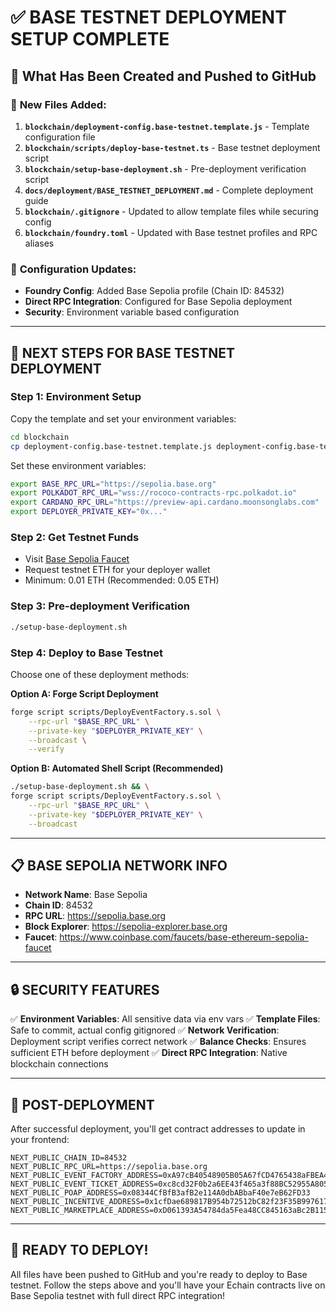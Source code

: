 # ✅ BASE TESTNET DEPLOYMENT SETUP COMPLETE

## 🎯 What Has Been Created and Pushed to GitHub

### 📁 **New Files Added:**
1. **`blockchain/deployment-config.base-testnet.template.js`** - Template configuration file
2. **`blockchain/scripts/deploy-base-testnet.ts`** - Base testnet deployment script
3. **`blockchain/setup-base-deployment.sh`** - Pre-deployment verification script
4. **`docs/deployment/BASE_TESTNET_DEPLOYMENT.md`** - Complete deployment guide
5. **`blockchain/.gitignore`** - Updated to allow template files while securing config
6. **`blockchain/foundry.toml`** - Updated with Base testnet profiles and RPC aliases

### 🔧 **Configuration Updates:**
- **Foundry Config**: Added Base Sepolia profile (Chain ID: 84532)
- **Direct RPC Integration**: Configured for Base Sepolia deployment
- **Security**: Environment variable based configuration

---

## 🚀 NEXT STEPS FOR BASE TESTNET DEPLOYMENT

### **Step 1: Environment Setup**
Copy the template and set your environment variables:

```bash
cd blockchain
cp deployment-config.base-testnet.template.js deployment-config.base-testnet.js
```

Set these environment variables:
```bash
export BASE_RPC_URL="https://sepolia.base.org"
export POLKADOT_RPC_URL="wss://rococo-contracts-rpc.polkadot.io"
export CARDANO_RPC_URL="https://preview-api.cardano.moonsonglabs.com"
export DEPLOYER_PRIVATE_KEY="0x..."
```

### **Step 2: Get Testnet Funds**
- Visit [Base Sepolia Faucet](https://www.coinbase.com/faucets/base-ethereum-sepolia-faucet)
- Request testnet ETH for your deployer wallet
- Minimum: 0.01 ETH (Recommended: 0.05 ETH)

### **Step 3: Pre-deployment Verification**
```bash
./setup-base-deployment.sh
```

### **Step 4: Deploy to Base Testnet**
Choose one of these deployment methods:

**Option A: Forge Script Deployment**
```bash
forge script scripts/DeployEventFactory.s.sol \
	--rpc-url "$BASE_RPC_URL" \
	--private-key "$DEPLOYER_PRIVATE_KEY" \
	--broadcast \
	--verify
```

**Option B: Automated Shell Script (Recommended)**
```bash
./setup-base-deployment.sh && \
forge script scripts/DeployEventFactory.s.sol \
	--rpc-url "$BASE_RPC_URL" \
	--private-key "$DEPLOYER_PRIVATE_KEY" \
	--broadcast
```

---

## 📋 BASE SEPOLIA NETWORK INFO

- **Network Name**: Base Sepolia
- **Chain ID**: 84532
- **RPC URL**: https://sepolia.base.org
- **Block Explorer**: https://sepolia-explorer.base.org
- **Faucet**: https://www.coinbase.com/faucets/base-ethereum-sepolia-faucet

---

## 🔒 SECURITY FEATURES

✅ **Environment Variables**: All sensitive data via env vars
✅ **Template Files**: Safe to commit, actual config gitignored
✅ **Network Verification**: Deployment script verifies correct network
✅ **Balance Checks**: Ensures sufficient ETH before deployment
✅ **Direct RPC Integration**: Native blockchain connections

---

## 📱 POST-DEPLOYMENT

After successful deployment, you'll get contract addresses to update in your frontend:

```env
NEXT_PUBLIC_CHAIN_ID=84532
NEXT_PUBLIC_RPC_URL=https://sepolia.base.org
NEXT_PUBLIC_EVENT_FACTORY_ADDRESS=0xA97cB40548905B05A67fCD4765438aFBEA4030fc
NEXT_PUBLIC_EVENT_TICKET_ADDRESS=0xc8cd32F0b2a6EE43f465a3f88BC52955A805043C
NEXT_PUBLIC_POAP_ADDRESS=0x08344CfBfB3afB2e114A0dbABbaF40e7eB62FD33
NEXT_PUBLIC_INCENTIVE_ADDRESS=0x1cfDae689817B954b72512bC82f23F35B997617D
NEXT_PUBLIC_MARKETPLACE_ADDRESS=0xD061393A54784da5Fea48CC845163aBc2B11537A
```

---

## 🎉 READY TO DEPLOY!

All files have been pushed to GitHub and you're ready to deploy to Base testnet. Follow the steps above and you'll have your Echain contracts live on Base Sepolia testnet with full direct RPC integration!
